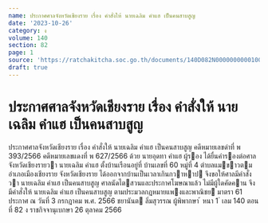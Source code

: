```yaml
---
name: ประกาศศาลจังหวัดเชียงราย เรื่อง คำสั่งให้ นายเฉลิม คำแฮ เป็นคนสาบสูญ
date: '2023-10-26'
category: ง
volume: 140
section: 82
page: 1
source: 'https://ratchakitcha.soc.go.th/documents/140D082N0000000000100.pdf'
draft: true
---
```


# ประกาศศาลจังหวัดเชียงราย เรื่อง คำสั่งให้ นายเฉลิม คำแฮ เป็นคนสาบสูญ

ประกาศศาลจังหวัดเชียงราย เรื่อง คําสั่งให้ นายเฉลิม คําแฮ เป็นคนสาบสูญ คดีหมายเลขดําที่ พ 393/2566 คดีหมายเลขแดงที่ พ 627/2566 ด้วย นายอุดทา คําแฮ ผู้รอง ได้ยื่นคํารองต่อศาลจังหวัดเชียงรายวา นายเฉลิม คําแฮ ตั้งบ้านเรือนอยู่ที่ บ้านเลขที่ 60 หมู่ที่ 4 ตําบลแมขาวตม อําเภอเมืองเชียงราย จังหวัดเชียงราย ได้ออกจากบ้านเป็นเวลาเกินกวาหาป จึงขอให้ศาลมีคําสั่งวา นายเฉลิม คําแฮ เป็นคนสาบสูญ ศาลนัดไตสวนและประกาศโฆษณาแล้ว ไม่มีผู้ใดคัดคาน จึงมีคําสั่งให้ นายเฉลิม คําแฮ เป็นคนสาบสูญ ตามประมวลกฎหมายแพงและพาณิชย มาตรา 61 ประกาศ ณ วันที่ 3 กรกฎาคม พ.ศ. 2566 ชยานันต ลิ่มสุวรรณ ผู้พิพากษา ้ หนา 1 ่ เลม 140 ตอนที่ 82 ง ราชกิจจานุเบกษา 26 ตุลาคม 2566
